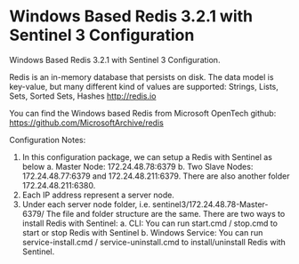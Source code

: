 # Windows Based Redis 3.2.1 with Sentinel 3 Configuration
Windows Based Redis 3.2.1 with Sentinel 3 Configuration.

Redis is an in-memory database that persists on disk. The data model is key-value, but many different kind of values are supported: Strings, Lists, Sets, Sorted Sets, Hashes http://redis.io

You can find the Windows based Redis from Microsoft OpenTech github: https://github.com/MicrosoftArchive/redis

Configuration Notes:
1. In this configuration package, we can setup a Redis with Sentinel as below
   a. Master Node: 172.24.48.78:6379
   b. Two Slave Nodes: 172.24.48.77:6379 and 172.24.48.211:6379.
      There are also another folder 172.24.48.211:6380.
2. Each IP address represent a server node. 
3. Under each server node folder, i.e. sentinel3/172.24.48.78-Master-6379/
   The file and folder structure are the same.
   There are two ways to install Redis with Sentinel:
   a. CLI: You can run start.cmd / stop.cmd to start or stop Redis with Sentinel
   b. Windows Service: You can run service-install.cmd / service-uninstall.cmd to install/uninstall Redis with Sentinel.

